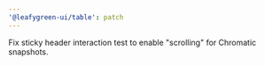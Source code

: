 ```yaml
---
'@leafygreen-ui/table': patch
---
```


Fix sticky header interaction test to enable "scrolling" for Chromatic snapshots.
